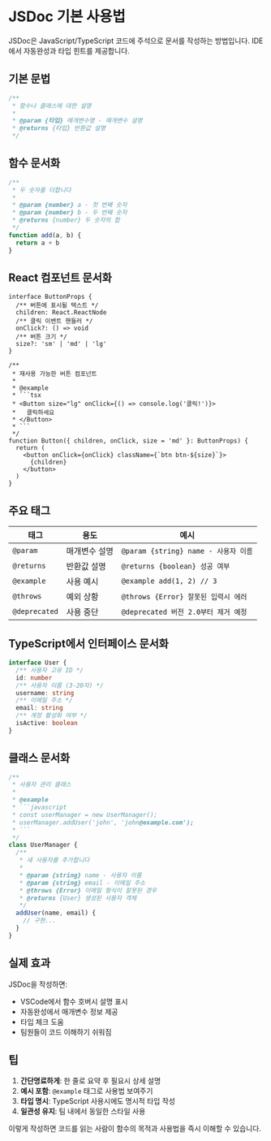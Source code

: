 # JSDoc 기본 사용법

JSDoc은 JavaScript/TypeScript 코드에 주석으로 문서를 작성하는 방법입니다. IDE에서 자동완성과 타입 힌트를 제공합니다.

## 기본 문법

```javascript
/**
 * 함수나 클래스에 대한 설명
 *
 * @param {타입} 매개변수명 - 매개변수 설명
 * @returns {타입} 반환값 설명
 */
```

## 함수 문서화

```javascript
/**
 * 두 숫자를 더합니다
 *
 * @param {number} a - 첫 번째 숫자
 * @param {number} b - 두 번째 숫자
 * @returns {number} 두 숫자의 합
 */
function add(a, b) {
  return a + b
}
```

## React 컴포넌트 문서화

````tsx
interface ButtonProps {
  /** 버튼에 표시될 텍스트 */
  children: React.ReactNode
  /** 클릭 이벤트 핸들러 */
  onClick?: () => void
  /** 버튼 크기 */
  size?: 'sm' | 'md' | 'lg'
}

/**
 * 재사용 가능한 버튼 컴포넌트
 *
 * @example
 * ```tsx
 * <Button size="lg" onClick={() => console.log('클릭!')}>
 *   클릭하세요
 * </Button>
 * ```
 */
function Button({ children, onClick, size = 'md' }: ButtonProps) {
  return (
    <button onClick={onClick} className={`btn btn-${size}`}>
      {children}
    </button>
  )
}
````

## 주요 태그

| 태그          | 용도          | 예시                                 |
| ------------- | ------------- | ------------------------------------ |
| `@param`      | 매개변수 설명 | `@param {string} name - 사용자 이름` |
| `@returns`    | 반환값 설명   | `@returns {boolean} 성공 여부`       |
| `@example`    | 사용 예시     | `@example add(1, 2) // 3`            |
| `@throws`     | 예외 상황     | `@throws {Error} 잘못된 입력시 에러` |
| `@deprecated` | 사용 중단     | `@deprecated 버전 2.0부터 제거 예정` |

## TypeScript에서 인터페이스 문서화

```typescript
interface User {
  /** 사용자 고유 ID */
  id: number
  /** 사용자 이름 (3-20자) */
  username: string
  /** 이메일 주소 */
  email: string
  /** 계정 활성화 여부 */
  isActive: boolean
}
```

## 클래스 문서화

````javascript
/**
 * 사용자 관리 클래스
 *
 * @example
 * ```javascript
 * const userManager = new UserManager();
 * userManager.addUser('john', 'john@example.com');
 * ```
 */
class UserManager {
  /**
   * 새 사용자를 추가합니다
   *
   * @param {string} name - 사용자 이름
   * @param {string} email - 이메일 주소
   * @throws {Error} 이메일 형식이 잘못된 경우
   * @returns {User} 생성된 사용자 객체
   */
  addUser(name, email) {
    // 구현...
  }
}
````

## 실제 효과

JSDoc을 작성하면:

- VSCode에서 함수 호버시 설명 표시
- 자동완성에서 매개변수 정보 제공
- 타입 체크 도움
- 팀원들이 코드 이해하기 쉬워짐

## 팁

1. **간단명료하게**: 한 줄로 요약 후 필요시 상세 설명
2. **예시 포함**: `@example` 태그로 사용법 보여주기
3. **타입 명시**: TypeScript 사용시에도 명시적 타입 작성
4. **일관성 유지**: 팀 내에서 동일한 스타일 사용

이렇게 작성하면 코드를 읽는 사람이 함수의 목적과 사용법을 즉시 이해할 수 있습니다.
